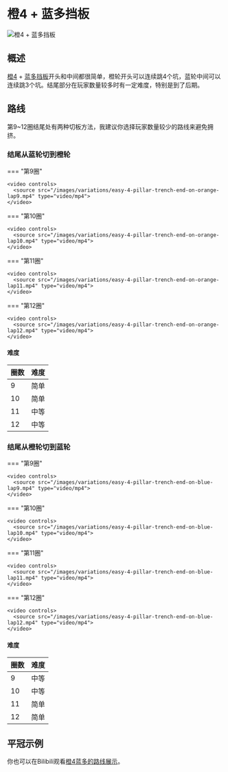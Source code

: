 # 橙4 + 蓝多挡板

![橙4 + 蓝多挡板](../images/variations/easy-4-pillar-trench.jpg)

## 概述

[橙4](../rolls/easy-4.zh.md#橙轮) + [蓝多挡板](../rolls/pillar-trench.zh.md)开头和中间都很简单，橙轮开头可以连续跳4个坑，蓝轮中间可以连续跳3个坑。结尾部分在玩家数量较多时有一定难度，特别是到了后期。

## 路线

第9~12圈结尾处有两种切板方法，我建议你选择玩家数量较少的路线来避免拥挤。

### 结尾从蓝轮切到橙轮

=== "第9圈"

    <video controls>
      <source src="/images/variations/easy-4-pillar-trench-end-on-orange-lap9.mp4" type="video/mp4">
    </video>

=== "第10圈"

    <video controls>
      <source src="/images/variations/easy-4-pillar-trench-end-on-orange-lap10.mp4" type="video/mp4">
    </video>

=== "第11圈"

    <video controls>
      <source src="/images/variations/easy-4-pillar-trench-end-on-orange-lap11.mp4" type="video/mp4">
    </video>

=== "第12圈"

    <video controls>
      <source src="/images/variations/easy-4-pillar-trench-end-on-orange-lap12.mp4" type="video/mp4">
    </video>

#### 难度

| 圈数 | 难度 |
| ----- | ---------- |
| 9     | 简单       |
| 10    | 简单       |
| 11    | 中等       |
| 12    | 中等       |

### 结尾从橙轮切到蓝轮

=== "第9圈"

    <video controls>
      <source src="/images/variations/easy-4-pillar-trench-end-on-blue-lap9.mp4" type="video/mp4">
    </video>

=== "第10圈"

    <video controls>
      <source src="/images/variations/easy-4-pillar-trench-end-on-blue-lap10.mp4" type="video/mp4">
    </video>

=== "第11圈"

    <video controls>
      <source src="/images/variations/easy-4-pillar-trench-end-on-blue-lap11.mp4" type="video/mp4">
    </video>

=== "第12圈"

    <video controls>
      <source src="/images/variations/easy-4-pillar-trench-end-on-blue-lap12.mp4" type="video/mp4">
    </video>

#### 难度

| 圈数 | 难度 |
| ----- | ---------- |
| 9     | 中等       |
| 10    | 中等       |
| 11    | 简单       |
| 12    | 简单       |

## 平冠示例

你也可以在Bilibili观看[橙4蓝多的路线展示](https://www.bilibili.com/video/BV1PB4y1i7fh?p=1)。
